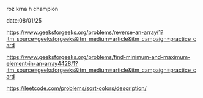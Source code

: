 roz krna h champion 

date:08/01/25

https://www.geeksforgeeks.org/problems/reverse-an-array/1?itm_source=geeksforgeeks&itm_medium=article&itm_campaign=practice_card

https://www.geeksforgeeks.org/problems/find-minimum-and-maximum-element-in-an-array4428/1?itm_source=geeksforgeeks&itm_medium=article&itm_campaign=practice_card

https://leetcode.com/problems/sort-colors/description/
